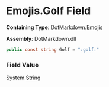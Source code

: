 # Emojis\.Golf Field

**Containing Type**: [DotMarkdown](../../README.md)\.[Emojis](../README.md)

**Assembly**: DotMarkdown\.dll

```csharp
public const string Golf = ":golf:"
```

### Field Value

System\.[String](https://docs.microsoft.com/en-us/dotnet/api/system.string)